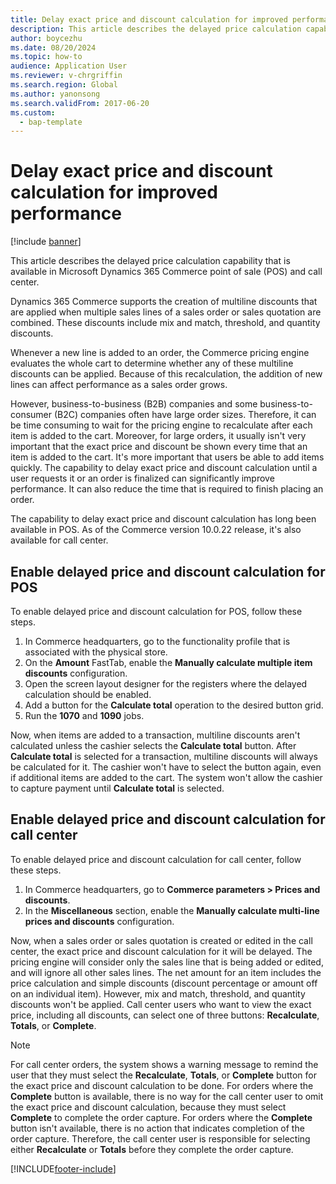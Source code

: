 ```yaml
---
title: Delay exact price and discount calculation for improved performance
description: This article describes the delayed price calculation capability that is available in Microsoft Dynamics 365 Commerce point of sale (POS) and call center.
author: boycezhu
ms.date: 08/20/2024
ms.topic: how-to
audience: Application User
ms.reviewer: v-chrgriffin
ms.search.region: Global
ms.author: yanonsong
ms.search.validFrom: 2017-06-20
ms.custom: 
  - bap-template
---
```


# Delay exact price and discount calculation for improved performance

[!include [banner](includes/banner.md)]

This article describes the delayed price calculation capability that is available in Microsoft Dynamics 365 Commerce point of sale (POS) and call center.

Dynamics 365 Commerce supports the creation of multiline discounts that are applied when multiple sales lines of a sales order or sales quotation are combined. These discounts include mix and match, threshold, and quantity discounts.

Whenever a new line is added to an order, the Commerce pricing engine evaluates the whole cart to determine whether any of these multiline discounts can be applied. Because of this recalculation, the addition of new lines can affect performance as a sales order grows.

However, business-to-business (B2B) companies and some business-to-consumer (B2C) companies often have large order sizes. Therefore, it can be time consuming to wait for the pricing engine to recalculate after each item is added to the cart. Moreover, for large orders, it usually isn't very important that the exact price and discount be shown every time that an item is added to the cart. It's more important that users be able to add items quickly. The capability to delay exact price and discount calculation until a user requests it or an order is finalized can significantly improve performance. It can also reduce the time that is required to finish placing an order.

The capability to delay exact price and discount calculation has long been available in POS. As of the Commerce version 10.0.22 release, it's also available for call center.

## Enable delayed price and discount calculation for POS

To enable delayed price and discount calculation for POS, follow these steps.

1. In Commerce headquarters, go to the functionality profile that is associated with the physical store.
1. On the **Amount** FastTab, enable the **Manually calculate multiple item discounts** configuration.
1. Open the screen layout designer for the registers where the delayed calculation should be enabled.
1. Add a button for the **Calculate total** operation to the desired button grid.
1. Run the **1070** and **1090** jobs.

Now, when items are added to a transaction, multiline discounts aren't calculated unless the cashier selects the **Calculate total** button. After **Calculate total** is selected for a transaction, multiline discounts will always be calculated for it. The cashier won't have to select the button again, even if additional items are added to the cart. The system won't allow the cashier to capture payment until **Calculate total** is selected.

## Enable delayed price and discount calculation for call center

To enable delayed price and discount calculation for call center, follow these steps.

1. In Commerce headquarters, go to **Commerce parameters \> Prices and discounts**.
1. In the **Miscellaneous** section, enable the **Manually calculate multi-line prices and discounts** configuration.

Now, when a sales order or sales quotation is created or edited in the call center, the exact price and discount calculation for it will be delayed. The pricing engine will consider only the sales line that is being added or edited, and will ignore all other sales lines. The net amount for an item includes the price calculation and simple discounts (discount percentage or amount off on an individual item). However, mix and match, threshold, and quantity discounts won't be applied. Call center users who want to view the exact price, including all discounts, can select one of three buttons: **Recalculate**, **Totals**, or **Complete**.

> [!NOTE]
> For call center orders, the system shows a warning message to remind the user that they must select the **Recalculate**, **Totals**, or **Complete** button for the exact price and discount calculation to be done. For orders where the **Complete** button is available, there is no way for the call center user to omit the exact price and discount calculation, because they must select **Complete** to complete the order capture. For orders where the **Complete** button isn't available, there is no action that indicates completion of the order capture. Therefore, the call center user is responsible for selecting either **Recalculate** or **Totals** before they complete the order capture.

[!INCLUDE[footer-include](../includes/footer-banner.md)]
